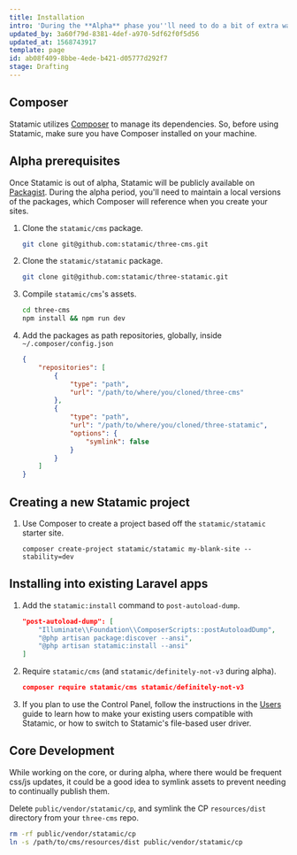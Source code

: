 ```yaml
---
title: Installation
intro: 'During the **Alpha** phase you''ll need to do a bit of extra wangjangling. All of these additional, annoying steps will be eliminated when we make the Github repo public.'
updated_by: 3a60f79d-8381-4def-a970-5df62f0f5d56
updated_at: 1568743917
template: page
id: ab08f409-8bbe-4ede-b421-d05777d292f7
stage: Drafting
---
```

## Composer

Statamic utilizes [Composer](https://getcomposer.org/) to manage its dependencies. So, before using Statamic, make sure you have Composer installed on your machine.

## Alpha prerequisites

Once Statamic is out of alpha, Statamic will be publicly available on [Packagist][packagist]. During the alpha period, you'll need to maintain a local versions of the packages, which Composer will reference when you create your sites.

1. Clone the `statamic/cms` package.

    ``` bash
    git clone git@github.com:statamic/three-cms.git
    ```

2. Clone the `statamic/statamic` package.

    ``` bash
    git clone git@github.com:statamic/three-statamic.git
    ```

3. Compile `statamic/cms`'s assets.

    ``` bash
    cd three-cms
    npm install && npm run dev
    ```

4. Add the packages as path repositories, globally, inside `~/.composer/config.json`

    ``` json
    {
        "repositories": [
            {
                "type": "path",
                "url": "/path/to/where/you/cloned/three-cms"
            },
            {
                "type": "path",
                "url": "/path/to/where/you/cloned/three-statamic",
                "options": {
                    "symlink": false
                }
            }
        ]
    }
    ```

## Creating a new Statamic project

1. Use Composer to create a project based off the `statamic/statamic` starter site.

    ```.language-bash
    composer create-project statamic/statamic my-blank-site --stability=dev
    ```

## Installing into existing Laravel apps

1. Add the `statamic:install` command to `post-autoload-dump`.

    ``` json
    "post-autoload-dump": [
        "Illuminate\\Foundation\\ComposerScripts::postAutoloadDump",
        "@php artisan package:discover --ansi",
        "@php artisan statamic:install --ansi"
    ]
    ```

2. Require `statamic/cms` (and `statamic/definitely-not-v3` during alpha).

   ``` json
   composer require statamic/cms statamic/definitely-not-v3
   ```

3. If you plan to use the Control Panel, follow the instructions in the [Users](/users#storage) guide to learn how to make your existing users compatible with Statamic, or how to switch to Statamic's file-based user driver.


## Core Development

While working on the core, or during alpha, where there would be frequent css/js updates, it could be a good idea to symlink assets to prevent needing to continually publish them.

Delete `public/vendor/statamic/cp`, and symlink the CP `resources/dist` directory from your `three-cms` repo.

``` bash
rm -rf public/vendor/statamic/cp
ln -s /path/to/cms/resources/dist public/vendor/statamic/cp
```

[users]: /users
[packagist]: https://packagist.org/
